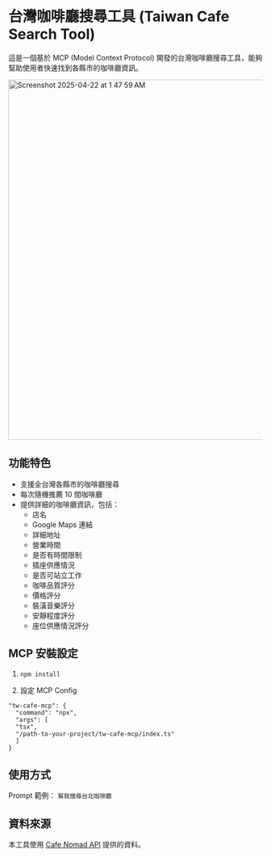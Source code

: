 # 台灣咖啡廳搜尋工具 (Taiwan Cafe Search Tool)

這是一個基於 MCP (Model Context Protocol) 開發的台灣咖啡廳搜尋工具，能夠幫助使用者快速找到各縣市的咖啡廳資訊。

<img width="713" alt="Screenshot 2025-04-22 at 1 47 59 AM" src="https://github.com/user-attachments/assets/6a8636f5-48e7-4bfa-9daf-e28772a406c9" />

## 功能特色

- 支援全台灣各縣市的咖啡廳搜尋
- 每次隨機推薦 10 間咖啡廳
- 提供詳細的咖啡廳資訊，包括：
  - 店名
  - Google Maps 連結
  - 詳細地址
  - 營業時間
  - 是否有時間限制
  - 插座供應情況
  - 是否可站立工作
  - 咖啡品質評分
  - 價格評分
  - 裝潢音樂評分
  - 安靜程度評分
  - 座位供應情況評分

## MCP 安裝設定
1. `npm install`

2. 設定 MCP Config
```
"tw-cafe-mcp": {
  "command": "npx",
  "args": [
  "tsx",
  "/path-to-your-project/tw-cafe-mcp/index.ts"
  ]
}

```

## 使用方式

Prompt 範例：
`幫我搜尋台北咖啡廳`

## 資料來源

本工具使用 [Cafe Nomad API](https://cafenomad.tw/) 提供的資料。
